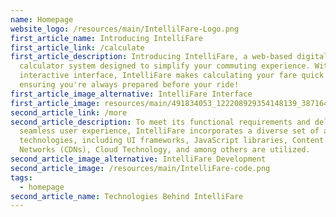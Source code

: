 ```yaml
---
name: Homepage
website_logo: /resources/main/IntellilFare-Logo.png
first_article_name: Introducing IntelliFare
first_article_link: /calculate
first_article_description: Introducing IntelliFare, a web-based digital fare
  calculator system designed to simplify your commuting experience. With its
  interactive interface, IntelliFare makes calculating your fare quick and easy,
  ensuring you're always prepared before your ride!
first_article_image_alternative: IntelliFare Interface
first_article_image: resources/main/491834053_122208929354148139_3871647963572559278_n.jpg
second_article_link: /more
second_article_description: To meet its functional requirements and deliver a
  seamless user experience, IntelliFare incorporates a diverse set of advanced
  technologies, including UI frameworks, JavaScript libraries, Content Delivery
  Networks (CDNs), Cloud Technology, and among others are utilized.
second_article_image_alternative: IntelliFare Development
second_article_image: /resources/main/IntelliFare-code.png
tags:
  - homepage
second_article_name: Technologies Behind IntelliFare
---
```

